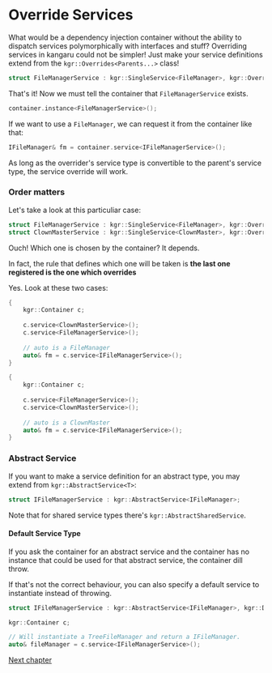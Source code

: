 Override Services
=================

What would be a dependency injection container without the ability to dispatch services polymorphically with interfaces and stuff?
Overriding services in kangaru could not be simpler! Just make your service definitions extend from the `kgr::Overrides<Parents...>` class!

```c++
struct FileManagerService : kgr::SingleService<FileManager>, kgr::Overrides<IFileManagerService> {};
```
    
That's it! Now we must tell the container that `FileManagerService` exists.

```c++
container.instance<FileManagerService>();
```
    
 If we want to use a `FileManager`, we can request it from the container like that:
 
```c++
IFileManager& fm = container.service<IFileManagerService>();
```
    
As long as the overrider's service type is convertible to the parent's service type, the service override will work.
     
### Order matters

Let's take a look at this particuliar case:

```c++
struct FileManagerService : kgr::SingleService<FileManager>, kgr::Overrides<IFileManagerService> {};
struct ClownMasterService : kgr::SingleService<ClownMaster>, kgr::Overrides<IFileManagerService> {};
```

Ouch! Which one is chosen by the container?
It depends.

In fact, the rule that defines which one will be taken is **the last one registered is the one which overrides**

Yes. Look at these two cases:

```c++
{
    kgr::Container c;
    
    c.service<ClownMasterService>();
    c.service<FileManagerService>();
    
    // auto is a FileManager
    auto& fm = c.service<IFileManagerService>();
}

{
    kgr::Container c;
    
    c.service<FileManagerService>();
    c.service<ClownMasterService>();
    
    // auto is a ClownMaster
    auto& fm = c.service<IFileManagerService>();
}
```

### Abstract Service

If you want to make a service definition for an abstract type, you may extend from `kgr::AbstractService<T>`:

```c++
struct IFileManagerService : kgr::AbstractService<IFileManager>;
```

Note that for shared service types there's `kgr::AbstractSharedService`.

#### Default Service Type

If you ask the container for an abstract service and the container has no instance that could be used for that abstract service, the container dill throw.

If that's not the correct behaviour, you can also specify a default service to instantiate instead of throwing.

```c++
struct IFileManagerService : kgr::AbstractService<IFileManager>, kgr::Default<TreeFileManagerService> {};

kgr::Container c;

// Will instantiate a TreeFileManager and return a IFileManager.
auto& fileManager = c.service<IFileManagerService>();
```
 
[Next chapter](section4_invoke.md)
